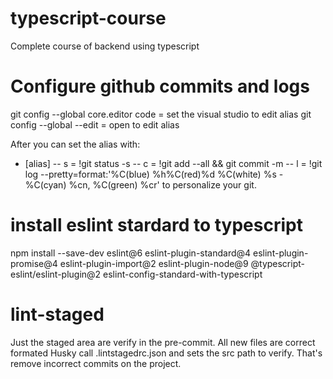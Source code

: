 # typescript-course
Complete course of backend using typescript
 
# Configure github commits and logs 
git config --global core.editor code = set the visual studio to edit alias
git config --global --edit = open to edit alias 
 
After you can set the alias with:
- [alias] 
-- s = !git status -s 
-- c = !git add --all && git commit -m 
-- l = !git log --pretty=format:'%C(blue) %h%C(red)%d  %C(white) %s - %C(cyan) %cn,  %C(green) %cr'
to personalize your git. 

# install eslint stardard to typescript 
npm install --save-dev eslint@6 eslint-plugin-standard@4 eslint-plugin-promise@4 eslint-plugin-import@2 eslint-plugin-node@9 @typescript-eslint/eslint-plugin@2 eslint-config-standard-with-typescript 

# lint-staged 
Just the staged area are verify in the pre-commit. All new files are correct formated 
Husky call .lintstagedrc.json and sets the src path to verify. 
That's remove incorrect commits on the project.